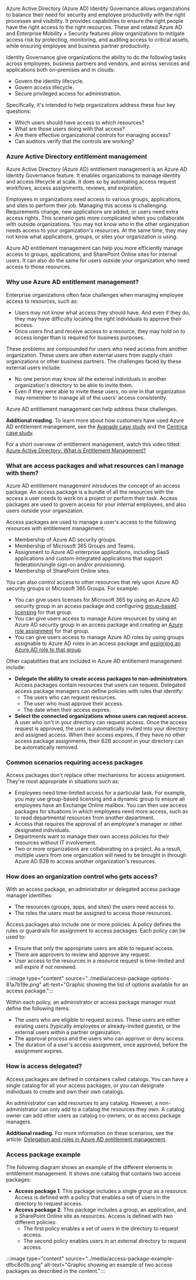 Azure Active Directory (Azure AD) Identity Governance allows organizations to balance their need for security and employee productivity with the right processes and visibility. It provides capabilities to ensure the right people have the right access to the right resources. These and related Azure AD and Enterprise Mobility + Security features allow organizations to mitigate access risk by protecting, monitoring, and auditing access to critical assets, while ensuring employee and business partner productivity.

Identity Governance give organizations the ability to do the following tasks across employees, business partners and vendors, and across services and applications both on-premises and in clouds:

 -  Govern the identity lifecycle.
 -  Govern access lifecycle.
 -  Secure privileged access for administration.

Specifically, it's intended to help organizations address these four key questions:

 -  Which users should have access to which resources?
 -  What are those users doing with that access?
 -  Are there effective organizational controls for managing access?
 -  Can auditors verify that the controls are working?

### Azure Active Directory entitlement management

Azure Active Directory (Azure AD) entitlement management is an Azure AD Identity Governance feature. It enables organizations to manage identity and access lifecycle at scale. It does so by automating access request workflows, access assignments, reviews, and expiration.

Employees in organizations need access to various groups, applications, and sites to perform their job. Managing this access is challenging. Requirements change, new applications are added, or users need extra access rights. This scenario gets more complicated when you collaborate with outside organizations. You may not know who in the other organization needs access to your organization's resources. At the same time, they may not know what applications, groups, or sites your organization is using.

Azure AD entitlement management can help you more efficiently manage access to groups, applications, and SharePoint Online sites for internal users. It can also do the same for users outside your organization who need access to those resources.

### Why use Azure AD entitlement management?

Enterprise organizations often face challenges when managing employee access to resources, such as:

 -  Users may not know what access they should have. And even if they do, they may have difficulty locating the right individuals to approve their access.
 -  Once users find and receive access to a resource, they may hold on to access longer than is required for business purposes.

These problems are compounded for users who need access from another organization. These users are often external users from supply chain organizations or other business partners. The challenges faced by these external users include:

 -  No one person may know all the external individuals in another organization's directory to be able to invite them.
 -  Even if they were able to invite these users, no one in that organization may remember to manage all of the users' access consistently.

Azure AD entitlement management can help address these challenges.

**Additional reading**. To learn more about how customers have used Azure AD entitlement management, see the [Avanade case study](https://customers.microsoft.com/story/avanade-professional-services-azure-canada?azure-portal=true) and the [Centrica case study](https://customers.microsoft.com/story/757467-centrica-energy-azure?azure-portal=true).

For a short overview of entitlement management, watch this video titled: [Azure Active Directory: What is Entitlement Management?](https://www.microsoft.com/videoplayer/embed/RE4MFIb?postJsllMsg=true?azure-portal=true)

### What are access packages and what resources can I manage with them?

Azure AD entitlement management introduces the concept of an access package. An access package is a bundle of all the resources with the access a user needs to work on a project or perform their task. Access packages are used to govern access for your internal employees, and also users outside your organization.

Access packages are used to manage a user's access to the following resources with entitlement management:

 -  Membership of Azure AD security groups.
 -  Membership of Microsoft 365 Groups and Teams.
 -  Assignment to Azure AD enterprise applications, including SaaS applications and custom-integrated applications that support federation/single sign-on and/or provisioning.
 -  Membership of SharePoint Online sites.

You can also control access to other resources that rely upon Azure AD security groups or Microsoft 365 Groups. For example:

 -  You can give users licenses for Microsoft 365 by using an Azure AD security group in an access package and configuring [group-based licensing](/azure/active-directory/enterprise-users/licensing-groups-assign?azure-portal=true) for that group.
 -  You can give users access to manage Azure resources by using an Azure AD security group in an access package and creating an [Azure role assignment](/azure/role-based-access-control/role-assignments-portal?azure-portal=true) for that group.
 -  You can give users access to manage Azure AD roles by using groups assignable to Azure AD roles in an access package and [assigning an Azure AD role to that group](/azure/active-directory/roles/groups-assign-role?azure-portal=true).

Other capabilities that are included in Azure AD entitlement management include:

 -  **Delegate the ability to create access packages to non-administrators**. Access packages contain resources that users can request. Delegated access package managers can define policies with rules that identify:
     -  The users who can request resources.
     -  The user who must approve their access.
     -  The date when their access expires.
 -  **Select the connected organizations whose users can request access**. A user who isn't in your directory can request access. Once the access request is approved, the user is automatically invited into your directory and assigned access. When their access expires, if they have no other access package assignments, their B2B account in your directory can be automatically removed.

### Common scenarios requiring access packages

Access packages don't replace other mechanisms for access assignment. They're most appropriate in situations such as:

 -  Employees need time-limited access for a particular task. For example, you may use group-based licensing and a dynamic group to ensure all employees have an Exchange Online mailbox. You can then use access packages for situations in which employees need more access, such as to read departmental resources from another department.
 -  Access that requires the approval of an employee's manager or other designated individuals.
 -  Departments want to manage their own access policies for their resources without IT involvement.
 -  Two or more organizations are collaborating on a project. As a result, multiple users from one organization will need to be brought in through Azure AD B2B to access another organization's resources.

### How does an organization control who gets access?

With an access package, an administrator or delegated access package manager identifies:

 -  The resources (groups, apps, and sites) the users need access to.
 -  The roles the users must be assigned to access those resources.

Access packages also include one or more policies. A policy defines the rules or guardrails for assignment to access packages. Each policy can be used to:

 -  Ensure that only the appropriate users are able to request access.
 -  There are approvers to review and approve any request.
 -  User access to the resources in a resource request is time-limited and will expire if not renewed.

:::image type="content" source="../media/access-package-options-81a7b19e.png" alt-text="Graphic showing the list of options available for an access package.":::


Within each policy, an administrator or access package manager must define the following items:

 -  The users who are eligible to request access. These users are either existing users (typically employees or already-invited guests), or the external users within a partner organization.
 -  The approval process and the users who can approve or deny access.
 -  The duration of a user's access assignment, once approved, before the assignment expires.

### How is access delegated?

Access packages are defined in containers called catalogs. You can have a single catalog for all your access packages, or you can designate individuals to create and own their own catalogs.

An administrator can add resources to any catalog. However, a non-administrator can only add to a catalog the resources they own. A catalog owner can add other users as catalog co-owners, or as access package managers.

**Additional reading**. For more information on these scenarios, see the article: [Delegation and roles in Azure AD entitlement management](/azure/active-directory/governance/entitlement-management-delegate?azure-portal=true).

### Access package example

The following diagram shows an example of the different elements in entitlement management. It shows one catalog that contains two access packages:

 -  **Access package 1**. This package includes a single group as a resource. Access is defined with a policy that enables a set of users in the directory to request access.
 -  **Access package 2**. This package includes a group, an application, and a SharePoint Online site as resources. Access is defined with two different policies:
     -  The first policy enables a set of users in the directory to request access.
     -  The second policy enables users in an external directory to request access.

:::image type="content" source="../media/access-package-example-dfbc8c0b.png" alt-text="Graphic showing an example of two access packages as described in the content.":::
